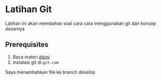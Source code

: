 # Latihan Git

Latihan ini akan membahas soal cara cara menggunakan git dan konsep dasarnya

## Prerequisites

1. Baca materi [disini](https://www.petanikode.com/tutorial/git/)
2. Instalasi git di `git.com`



Saya menambahkan file ke branch develop


